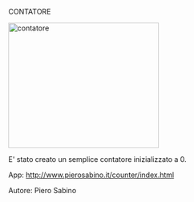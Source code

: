CONTATORE

<img src="https://i.ibb.co/qNLkgjx/contatore.png" alt="contatore" height="250px" width="300px">

E' stato creato un semplice contatore inizializzato a 0.

App: http://www.pierosabino.it/counter/index.html

Autore: Piero Sabino